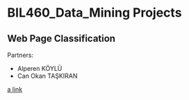 # BIL460_Data_Mining Projects
## Web Page Classification

Partners:
* Alperen KÖYLÜ
* Can Okan TAŞKIRAN


[a link](https://github.com/CantOkan/BIL460_Data_Mining/blob/master/presentation.pdf)
